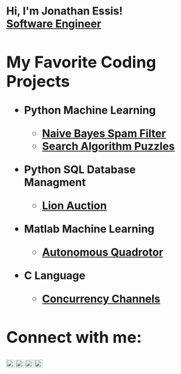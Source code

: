 <h1>Hi, I'm Jonathan Essis! <br/><a</a> <a href="https://www.linkedin.com/in/jonathan-essis-92/">Software Engineer</a> <a </h1>

<h2>My Favorite Coding Projects</h2>

- <b>Python Machine Learning</b>
  - [Naive Bayes Spam Filter](https://github.com/jonessis331/spamfilter)
  - [Search Algorithm Puzzles](https://github.com/jonessis331/puzzle_game)
- <b>Python SQL Database Managment<p>
  - [Lion Auction](https://github.com/jonessis331/lionauction)

- <b>Matlab Machine Learning</b>
  - [Autonomous Quadrotor](https://github.com/jonessis331/autonomousQuadrotor)

- <b>C Language</b>
  - [Concurrency Channels](https://github.com/jonessis331/concurrency) <b><i></b></i>

<h2>Connect with me:</h2>

[<img align="left" alt="JoshMadakor | YouTube" width="22px" src="https://cdn.jsdelivr.net/npm/simple-icons@v3/icons/spotify.svg" />][spotify]
[<img align="left" alt="JoshMadakor | Twitter" width="22px" src="https://cdn.jsdelivr.net/npm/simple-icons@v3/icons/youtube.svg" />][youtube]
[<img align="left" alt="JoshMadakor | LinkedIn" width="22px" src="https://cdn.jsdelivr.net/npm/simple-icons@v3/icons/linkedin.svg" />][linkedin]
[<img align="left" alt="JoshMadakor | Instagram" width="22px" src="https://cdn.jsdelivr.net/npm/simple-icons@v3/icons/instagram.svg" />][instagram]

[spotify]: https://open.spotify.com/artist/1bYy0fLTRbLOJyrP76nGv4?si=ImGamRaoSXyieFS3p8nghg
[youtube]: [https://twitter.com](https://www.youtube.com/@flooringco.4481)
[instagram]: https://www.instagram.com/jonathanessis_/
[linkedin]: https://linkedin.com/in/jonathan-essis-92/

<!--
**joshmadakor1/joshmadakor1** is a ✨ _special_ ✨ repository because its `README.md` (this file) appears on your GitHub profile.

Here are some ideas to get you started:

- 🔭 I’m currently working on ...
- 🌱 I’m currently learning ...
- 👯 I’m looking to collaborate on ...
- 🤔 I’m looking for help with ...
- 💬 Ask me about ...
- 📫 How to reach me: ...
- 😄 Pronouns: ...
- ⚡ Fun fact: ...
-->
